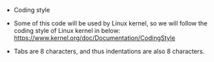 * Coding style
- Some of this code will be used by Linux kernel, so we will follow the coding
style of Linux kernel in below:
  https://www.kernel.org/doc/Documentation/CodingStyle

- Tabs are 8 characters, and thus indentations are also 8 characters.
